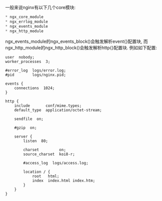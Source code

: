 一般来说nginx有以下几个core模块:
```cpp
* ngx_core_module
* ngx_errlog_module
* ngx_events_module
* ngx_http_module
```
ngx_events_module的ngx_events_block()会触发解析event{}配置块, 而ngx_http_module的ngx_http_block()会触发解析http{}配置块.  例如如下配置:
```nginx
user  nobody;
worker_processes  3;

#error_log  logs/error.log;
#pid        logs/nginx.pid;

events {
    connections  1024;
}

http {
    include       conf/mime.types;
    default_type  application/octet-stream;

    sendfile  on;

    #gzip  on;

    server {
        listen  80;

        charset         on;
        source_charset  koi8-r;

        #access_log  logs/access.log;

        location / {
            root   html;
            index  index.html index.htm;
        }
    }
}
```
